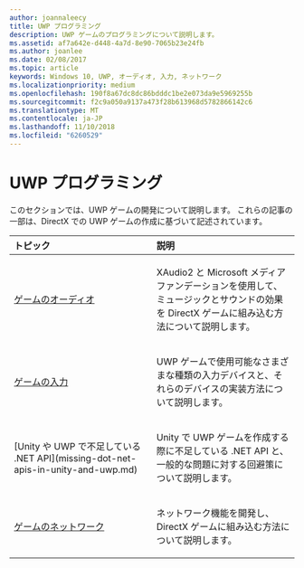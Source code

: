 ```yaml
---
author: joannaleecy
title: UWP プログラミング
description: UWP ゲームのプログラミングについて説明します。
ms.assetid: af7a642e-d448-4a7d-8e90-7065b23e24fb
ms.author: joanlee
ms.date: 02/08/2017
ms.topic: article
keywords: Windows 10, UWP, オーディオ, 入力, ネットワーク
ms.localizationpriority: medium
ms.openlocfilehash: 190f8a67dc8dc86bdddc1be2e073da9e5969255b
ms.sourcegitcommit: f2c9a050a9137a473f28b613968d5782866142c6
ms.translationtype: MT
ms.contentlocale: ja-JP
ms.lasthandoff: 11/10/2018
ms.locfileid: "6260529"
---
```

# <a name="uwp-programming"></a>UWP プログラミング

このセクションでは、UWP ゲームの開発について説明します。 これらの記事の一部は、DirectX での UWP ゲームの作成に基づいて記述されています。


<table>
<colgroup>
<col width="50%" />
<col width="50%" />
</colgroup>
<thead>
<tr class="header">
<th align="left">トピック</th>
<th align="left">説明</th>
</tr>
</thead>
<tbody>
<tr class="odd">
<td align="left"><p><a href="working-with-audio-in-your-directx-game.md">ゲームのオーディオ</a></p></td>
<td align="left"><p>XAudio2 と Microsoft メディア ファンデーションを使用して、ミュージックとサウンドの効果を DirectX ゲームに組み込む方法について説明します。</p></td>
</tr>
<tr class="even">
<td align="left"><p><a href="input-for-games.md">ゲームの入力</a></p></td>
<td align="left"><p>UWP ゲームで使用可能なさまざまな種類の入力デバイスと、それらのデバイスの実装方法について説明します。</p></td>
</tr>
<tr class="odd">
    <td align="left">
        <p>[Unity や UWP で不足している .NET API](missing-dot-net-apis-in-unity-and-uwp.md)</p>
    </td>
    <td align="left">
        <p>Unity で UWP ゲームを作成する際に不足している .NET API と、一般的な問題に対する回避策について説明します。</p>
    </td>
</tr>
<tr class="even">
<td align="left"><p><a href="work-with-networking-in-your-directx-game.md">ゲームのネットワーク</a></p></td>
<td align="left"><p>ネットワーク機能を開発し、DirectX ゲームに組み込む方法について説明します。</p></td>
</tr>
</tbody>
</table>
 

 

 





